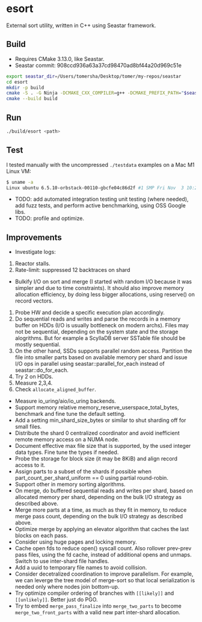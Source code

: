 # esort

External sort utility, written in C++ using Seastar framework.

## Build

- Requires CMake 3.13.0, like Seastar.
- Seastar commit: 908ccd936a63a37cd98470ad8bf44a20d969c51e

```Bash
export seastar_dir=/Users/tomersha/Desktop/tomer/my-repos/seastar
cd esort
mkdir -p build
cmake -S . -G Ninja -DCMAKE_CXX_COMPILER=g++ -DCMAKE_PREFIX_PATH="$seastar_dir/build/release;$seastar_dir/build/release/_cooking/installed" -DCMAKE_MODULE_PATH=$seastar_dir/cmake -DENABLE_UBSAN=1 -B build
cmake --build build
```

## Run

```Bash
./build/esort <path>
```

## Test

I tested manually with the uncompressed `./testdata` examples on a Mac M1 Linux VM:

```Bash
$ uname -a
Linux ubuntu 6.5.10-orbstack-00110-gbcfe04c86d2f #1 SMP Fri Nov  3 10:20:37 UTC 2023 x86_64 x86_64 x86_64 GNU/Linux
```

- TODO: add automated integration testing unit testing (where needed), add fuzz tests, and perform active benchmarking, using OSS Google libs.
- TODO: profile and optimize.

## Improvements

- Investigate logs:

1. Reactor stalls.
2. Rate-limit: suppressed 12 backtraces on shard

- Bulkify I/O on sort and merge (I started with random I/O because it was simpler and due to time constraints). It should also improve memory allocation efficiency, by doing less bigger allocations,
using reserve() on record vectors.

1. Probe HW and decide a specific execution plan accordingly.
2. Do sequential reads and writes and parse the records in a memory buffer on HDDs (I/O is usually bottleneck on modern archs). Files may not be sequential, depending on the system state and the storage alogrithms. But for example a ScyllaDB server SSTable file should be mostly sequential.
3. On the other hand, SSDs supports parallel random access. Partition the file into smaller parts based on available memory per shard and issue I/O ops in parallel using seastar::parallel_for_each instead of seastar::do_for_each.
4. Try 2 on HDDs.
5. Measure 2,3,4.
6. Check `allocate_aligned_buffer`.

- Measure io_uring/aio/io_uring backends.
- Support memory relative memory_reserve_userspace_total_bytes, benchmark and fine tune the default setting.
- Add a setting min_shard_size_bytes or similar to shut sharding off for small files.
- Distribute the shard 0 centralized coordinator and avoid inefficient remote memory access on a NUMA node.
- Document effective max file size that is supported, by the used integer data types. Fine tune the types if needed.
- Probe the storage for block size (it may be 8KiB) and align record access to it.
- Assign parts to a subset of the shards if possible when part_count_per_shard_uniform == 0 using partial round-robin.
- Support other in memory sorting algorithms.
- On merge, do buffered sequential reads and writes per shard, based on allocated memory per shard, depending on the bulk I/O strategy as described above.
- Merge more parts at a time, as much as they fit in memory, to reduce merge pass count, depending on the bulk I/O strategy as described above.
- Optimize merge by applying an elevator algorithm that caches the last blocks on each pass.
- Consider using huge pages and locking memory.
- Cache open fds to reduce open() syscall count. Also rollover prev-prev pass files, using the fd cache, instead of additional opens and unmaps. Switch to use inter-shard file handles.
- Add a uuid to temporary file names to avoid collision.
- Consider decetralized coordination to improve parallelism. For example, we can leverge the tree model of merge-sort so that local serialization is needed only where nodes join bottom-up.
- Try optimize compiler ordering of branches with `[[likely]]` and `[[unlikely]]`. Better just do PGO.
- Try to embed `merge_pass_finalize` into `merge_two_parts` to become `merge_two_front_parts` with a valid new part inter-shard allocation.
